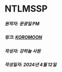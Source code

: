 # NTLMSSP
##### 원작자: 문광일 PM
##### 링크: [KOROMOON][koromoonlink]
[koromoonlink]: https://koromoon.blogspot.com/2018/05/ntlmssp.html "Go koromoon"
##### 작성자: 강하늘 사원
##### 작성일자: 2024년 4월 12일 
